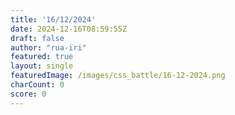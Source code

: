 ```yaml
---
title: '16/12/2024'
date: 2024-12-16T08:59:55Z
draft: false
author: "rua-iri"
featured: true
layout: single
featuredImage: /images/css_battle/16-12-2024.png
charCount: 0
score: 0
---
```



